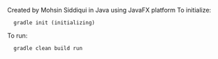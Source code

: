 Created by Mohsin Siddiqui in Java using JavaFX platform
To initialize:

      gradle init (initializing)
To run:

      gradle clean build run
